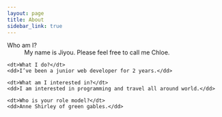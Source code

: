 ```yaml
---
layout: page
title: About
sidebar_link: true
---
```




<div class="message">
  <dl>
    <dt>Who am I?</dt>
    <dd>My name is Jiyou. Please feel free to call me Chloe.</dd>

    <dt>What I do?</dt>
    <dd>I’ve been a junior web developer for 2 years.</dd>

    <dt>What am I interested in?</dt>
    <dd>I am interested in programming and travel all around world.</dd>

    <dt>Who is your role model?</dt>
    <dd>Anne Shirley of green gables.</dd>
  </dl>
</div>

